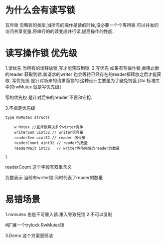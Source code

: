 # 为什么会有读写锁

互斥锁 忽略锁的类型,当所有的操作是读的时候,没必要一个个等待锁.可以并发的访问共享变量.将串行的的读变成并行读.提高操作的性能.

# 读写操作锁 优先级

1.读优先  当所有的读释放锁,写才能获取到锁.
2.写优先  如果有写操作锁,会阻止新的reader 获取到锁.新请求的writer 也会等待已经存在的reader都释放之后才能获取.
写优先级 是针对新来的请求而言的.这种设计主要是为了避免饥饿.[Go 标准库中的rwMutex 就是写优先级]

写的优先权 是针对后来的reader 不要和它抢. 

3.不指定优先级


```
type RwMutex struct{

	w Mutex //互斥锁解决多个wirter竞争
	writerSem uint32 // writer信号量
	readerSem uint32 // reader 信号量
	readerCount uint32 // reader的数量
	readerWait int32   // writer等待完成的reader的数量

}

```
readerCount 这个字段有双重含义

负数表示 当前有wirter锁  同时代表了reader的数量
# 易错场景
1.rwmutex 也是不可重入锁.重入导致死锁
2.不可以复制

#扩展一个trylock RwMutex锁

3.Demo 这个方案更简洁


